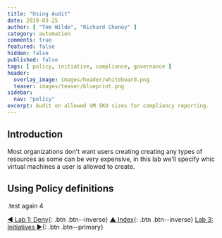 ```yaml
---
title: "Using Audit"
date: 2019-03-25
author: [ "Tom Wilde", "Richard Cheney" ]
category: automation
comments: true
featured: false
hidden: false
published: false
tags: [ policy, initiative, compliance, governance ]
header:
  overlay_image: images/header/whiteboard.png
  teaser: images/teaser/blueprint.png
sidebar:
  nav: "policy"
excerpt: Audit on allowed VM SKU sizes for compliancy reporting.
---
```

## Introduction

Most organizations don't want users creating creating any types of resources as some can be very expensive, in this lab we'll specify whic virtual machines a user is allowed to create.

## Using Policy definitions

 
 .test
 again
 4

[◄ Lab 1: Deny](../lab1){: .btn .btn--inverse} [▲ Index](../#labs){: .btn .btn--inverse} [Lab 3: Initiatives ►](../lab3){: .btn .btn--primary}